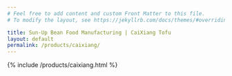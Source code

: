 ```yaml
---
# Feel free to add content and custom Front Matter to this file.
# To modify the layout, see https://jekyllrb.com/docs/themes/#overriding-theme-defaults

title: Sun-Up Bean Food Manufacturing | CaiXiang Tofu
layout: default
permalink: /products/caixiang/
---
```


{% include /products/caixiang.html %}